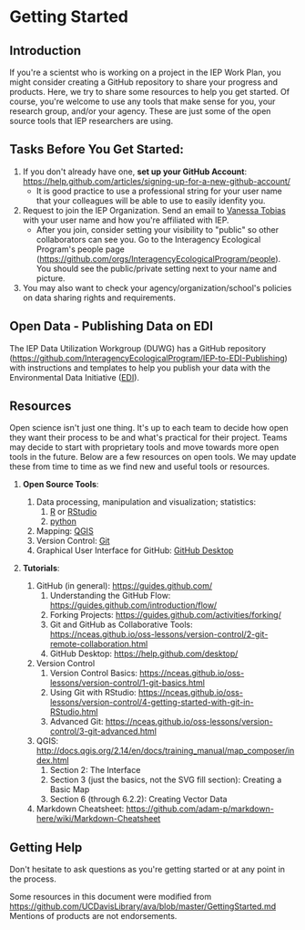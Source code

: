 # Getting Started

## Introduction
If you're a scientst who is working on a project in the IEP Work Plan, you might consider creating a GitHub repository to share your progress and products. Here, we try to share some resources to help you get started. Of course, you're welcome to use any tools that make sense for you, your research group, and/or your agency. These are just some of the open source tools that IEP researchers are using.

## Tasks Before You Get Started:
1. If you don't already have one, __set up your GitHub Account__:  https://help.github.com/articles/signing-up-for-a-new-github-account/ 
   * It is good practice to use a professional string for your user name that your colleagues will be able to use to easily idenfity you.
1. Request to join the IEP Organization. Send an email to [Vanessa Tobias](https://github.com/vdtobias) with your user name and how you're affiliated with IEP.
   * After you join, consider setting your visibility to "public" so other collaborators can see you. Go to the Interagency Ecological Program's people page (https://github.com/orgs/InteragencyEcologicalProgram/people). You should see the public/private setting next to your name and picture.
1. You may also want to check your agency/organization/school's policies on data sharing rights and requirements.

## Open Data - Publishing Data on EDI
The IEP Data Utilization Workgroup (DUWG) has a GitHub repository (https://github.com/InteragencyEcologicalProgram/IEP-to-EDI-Publishing) with instructions and templates to help you publish your data with the Environmental Data Initiative ([EDI](https://environmentaldatainitiative.org/)). 

## Resources
Open science isn't just one thing. It's up to each team to decide how open they want their process to be and what's practical for their project. Teams may decide to start with proprietary tools and move towards more open tools in the future. Below are a few resources on open tools. We may update these from time to time as we find new and useful tools or resources.
1. __Open Source Tools__:
   1. Data processing, manipulation and visualization; statistics: 
      1. [R](https://cran.r-project.org/) or [RStudio](https://www.rstudio.com/)
      1. [python](https://www.python.org/)
   1. Mapping: [QGIS](http://qgis.org) 
   1. Version Control: [Git](https://git-scm.com/)
   1. Graphical User Interface for GitHub: [GitHub Desktop](https://desktop.github.com/)

1. __Tutorials__:
   1. GitHub (in general): https://guides.github.com/ 
      1. Understanding the GitHub Flow: https://guides.github.com/introduction/flow/
	  1. Forking Projects: https://guides.github.com/activities/forking/
	  1. Git and GitHub as Collaborative Tools: https://nceas.github.io/oss-lessons/version-control/2-git-remote-collaboration.html
      1. GitHub Desktop: https://help.github.com/desktop/
   1. Version Control
      1. Version Control Basics: https://nceas.github.io/oss-lessons/version-control/1-git-basics.html
      1. Using Git with RStudio: https://nceas.github.io/oss-lessons/version-control/4-getting-started-with-git-in-RStudio.html
      1. Advanced Git: https://nceas.github.io/oss-lessons/version-control/3-git-advanced.html
   1. QGIS: http://docs.qgis.org/2.14/en/docs/training_manual/map_composer/index.html
      1. Section 2: The Interface
      1. Section 3 (just the basics, not the SVG fill section): Creating a Basic Map
      1. Section 6 (through 6.2.2): Creating Vector Data
   1. Markdown Cheatsheet: https://github.com/adam-p/markdown-here/wiki/Markdown-Cheatsheet
   
## Getting Help
Don't hesitate to ask questions as you're getting started or at any point in the process.

Some resources in this document were modified from https://github.com/UCDavisLibrary/ava/blob/master/GettingStarted.md
Mentions of products are not endorsements.
